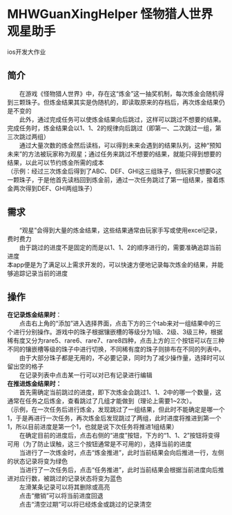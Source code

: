 # MHWGuanXingHelper 怪物猎人世界观星助手
 ios开发大作业
## 简介
　　在游戏《怪物猎人世界》中，存在这“炼金”这一抽奖机制，每次炼金会随机得到三颗珠子。但炼金结果其实是伪随机的，即读取原来的存档后，再次炼金结果仍是不变的  
　　此外，通过完成任务可以使炼金结果向后跳过，这样可以跳过不想要的结果。完成任务时，炼金结果会以1、1、2的规律向后跳过（即第一、二次跳过一组，第三次跳过两组）  
　　通过大量次数的炼金然后读档，可以得到未来会遇到的结果队列，这种“预知未来”的方法被玩家称为观星；通过任务来跳过不想要的结果，就能只得到想要的结果，以此可以节约炼金所需的成本  
（示例：经过三次炼金后得到了ABC、DEF、GHI这三组珠子，但玩家只想要G这一颗珠子，于是他首先读档回到炼金前，通过一次任务跳过了第一组结果，接着炼金两次得到DEF、GHI两组珠子）  
## 需求  
　　“观星”会得到大量的炼金结果，这些结果通常由玩家手写或使用excel记录，费时费力  
  　　由于跳过的进度不是固定的而是以1、1、2的顺序进行的，需要准确追踪当前进度  
    本app便是为了满足以上需求开发的，可以快速方便地记录每次炼金的结果，并能够追踪记录当前的进度  
## 操作
**在记录炼金结果时**：  
　　点击右上角的“添加”进入选择界面，点击下方的三个tab来对一组结果中的三个进行分别操作。游戏中的珠子根据镶嵌槽的等级分为1级、2级、3级三种，根据稀有度又分为rare5、rare6、rare7、rare8四种，点击上方的三个按钮可以在三种不同的镶嵌槽等级的珠子中进行切换，不同稀有度的珠子则排布在不同的列表中。 
　　由于大部分珠子都是无用的，不必要记录，同时为了减少操作量，选择时可以留出空的格子  
　　在记录列表中点击某一行可以对已有记录进行编辑  
**在推进炼金结果时：**  
　　首先需确定当前跳过的进度，即下次炼金会跳过1、1、2中的哪一个数量，这通常在任务之后炼金，查看跳过了几组才能做到（理论上需要1~2次）。  
（示例，在一次任务后进行炼金，发现跳过了一组结果，但此时不能确定是哪一个1，于是再进行一次任务，再次炼金后发现跳过了两组，此时进度将推进到第一个1，所以目前进度是第一个1，也就是说下次任务将推进1组结果）  
　　在确定目前的进度后，点击右侧的“进度”按钮，下方的“1、1、2”按钮将变得可用（为了防止误触，这三个按钮通常是不可用的），选择当前的进度  
　　当进行了一次炼金时，点击“炼金推进”，此时当前结果会向后推进一行，左侧的状态记录将变为绿色  
　　当进行了一次任务后，点击“任务推进”，此时当前结果会根据当前进度向后推进对应行数，被跳过的记录状态将变为蓝色  
　　左滑某条记录可以将其删除或高亮  
　　点击“撤销”可以将当前进度回退  
　　点击“清空过期”可以将已经炼金或跳过的记录清空
    
